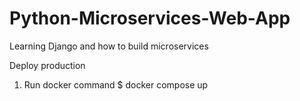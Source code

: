 # Python-Microservices-Web-App
Learning Django and how to build microservices

Deploy production
1. Run docker command
$ docker compose up 

